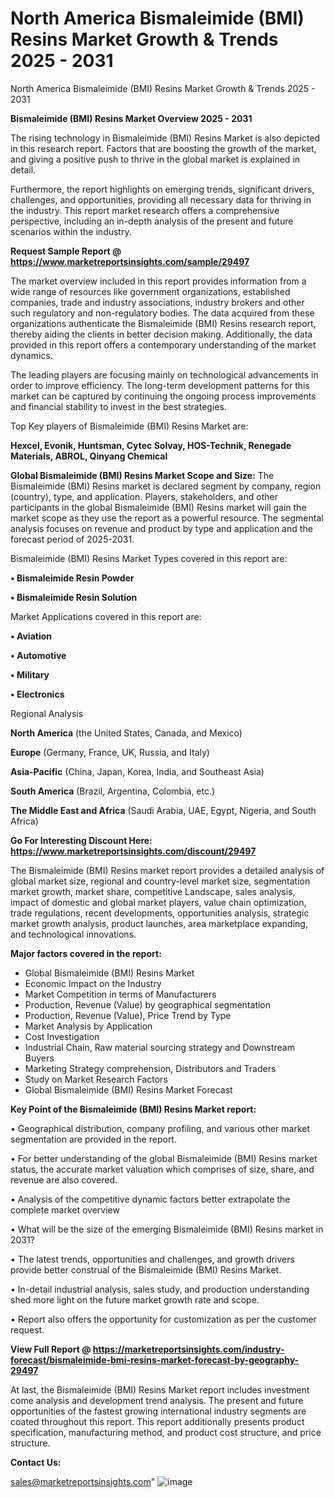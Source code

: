 # North America Bismaleimide (BMI) Resins Market Growth & Trends 2025 - 2031
North America Bismaleimide (BMI) Resins Market Growth & Trends 2025 - 2031

<Strong> Bismaleimide (BMI) Resins Market Overview 2025 - 2031</strong>

The rising technology in Bismaleimide (BMI) Resins Market is also depicted in this research report. Factors that are boosting the growth of the market, and giving a positive push to thrive in the global market is explained in detail.

Furthermore, the report highlights on emerging trends, significant drivers, challenges, and opportunities, providing all necessary data for thriving in the industry. This report market research offers a comprehensive perspective, including an in-depth analysis of the present and future scenarios within the industry.

<strong>Request Sample Report @ <a href=https://www.marketreportsinsights.com/sample/29497>https://www.marketreportsinsights.com/sample/29497</a></strong>

The market overview included in this report provides information from a wide range of resources like government organizations, established companies, trade and industry associations, industry brokers and other such regulatory and non-regulatory bodies. The data acquired from these organizations authenticate the Bismaleimide (BMI) Resins research report, thereby aiding the clients in better decision making. Additionally, the data provided in this report offers a contemporary understanding of the market dynamics.

The leading players are focusing mainly on technological advancements in order to improve efficiency. The long-term development patterns for this market can be captured by continuing the ongoing process improvements and financial stability to invest in the best strategies.

Top Key players of Bismaleimide (BMI) Resins Market are:

<strong>Hexcel, Evonik, Huntsman, Cytec Solvay, HOS-Technik, Renegade Materials, ABROL, Qinyang Chemical</strong>

<strong><b>Global Bismaleimide (BMI) Resins Market Scope and Size:</b></strong>
The Bismaleimide (BMI) Resins market is declared segment by company, region (country), type, and application. Players, stakeholders, and other participants in the global Bismaleimide (BMI) Resins market will gain the market scope as they use the report as a powerful resource. The segmental analysis focuses on revenue and product by type and application and the forecast period of 2025-2031.

Bismaleimide (BMI) Resins Market Types covered in this report are:

<strong>• Bismaleimide Resin Powder

• Bismaleimide Resin Solution</strong>

Market Applications covered in this report are:

<strong>• Aviation

• Automotive

• Military

• Electronics</strong> 

Regional Analysis

<strong>North America</strong> (the United States, Canada, and Mexico)

<strong>Europe</strong> (Germany, France, UK, Russia, and Italy)

<strong>Asia-Pacific</strong> (China, Japan, Korea, India, and Southeast Asia)

<strong>South America</strong> (Brazil, Argentina, Colombia, etc.)

<strong>The Middle East and Africa</strong> (Saudi Arabia, UAE, Egypt, Nigeria, and South Africa)

<strong>Go For Interesting Discount Here: <a href=https://www.marketreportsinsights.com/discount/29497>https://www.marketreportsinsights.com/discount/29497</a></strong>

The Bismaleimide (BMI) Resins market report provides a detailed analysis of global market size, regional and country-level market size, segmentation market growth, market share, competitive Landscape, sales analysis, impact of domestic and global market players, value chain optimization, trade regulations, recent developments, opportunities analysis, strategic market growth analysis, product launches, area marketplace expanding, and technological innovations.

<strong><b>Major factors covered in the report:</b></strong>
<ul>
  <li>Global Bismaleimide (BMI) Resins Market </li>
  <li>Economic Impact on the Industry</li>
  <li>Market Competition in terms of Manufacturers</li>
  <li>Production, Revenue (Value) by geographical segmentation</li>
  <li>Production, Revenue (Value), Price Trend by Type</li>
  <li>Market Analysis by Application</li>
  <li>Cost Investigation</li>
  <li>Industrial Chain, Raw material sourcing strategy and Downstream Buyers</li>
  <li>Marketing Strategy comprehension, Distributors and Traders</li>
  <li>Study on Market Research Factors</li>
  <li>Global Bismaleimide (BMI) Resins Market Forecast</li>
</ul>

<strong><b>Key Point of the Bismaleimide (BMI) Resins Market report:</b></strong>

• Geographical distribution, company profiling, and various other market segmentation are provided in the report.

• For better understanding of the global Bismaleimide (BMI) Resins market status, the accurate market valuation which comprises of size, share, and revenue are also covered.

• Analysis of the competitive dynamic factors better extrapolate the complete market overview

• What will be the size of the emerging Bismaleimide (BMI) Resins market in 2031?

• The latest trends, opportunities and challenges, and growth drivers provide better construal of the Bismaleimide (BMI) Resins Market.

• In-detail industrial analysis, sales study, and production understanding shed more light on the future market growth rate and scope.

• Report also offers the opportunity for customization as per the customer request.

<strong><b>View Full Report @ <a href=https://marketreportsinsights.com/industry-forecast/bismaleimide-bmi-resins-market-forecast-by-geography-29497>https://marketreportsinsights.com/industry-forecast/bismaleimide-bmi-resins-market-forecast-by-geography-29497</a></b></strong>


At last, the Bismaleimide (BMI) Resins Market report includes investment come analysis and development trend analysis. The present and future opportunities of the fastest growing international industry segments are coated throughout this report. This report additionally presents product specification, manufacturing method, and product cost structure, and price structure.

<strong>Contact Us:</strong>

sales@marketreportsinsights.com"
![image](https://github.com/user-attachments/assets/fe9eb718-3e4f-4113-92ea-bfe4f79b88af)
